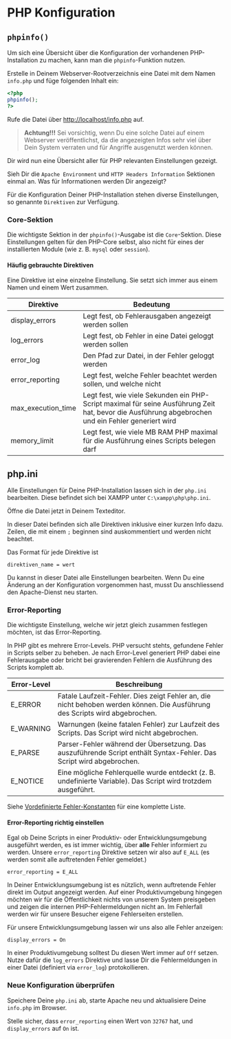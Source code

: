 # PHP Konfiguration

## `phpinfo()`

Um sich eine Übersicht über die Konfiguration der vorhandenen PHP-Installation zu machen, kann man die `phpinfo`-Funktion nutzen.

Erstelle in Deinem Webserver-Rootverzeichnis eine Datei mit dem Namen `info.php` und füge folgenden Inhalt ein:

```php
<?php
phpinfo();
?>
```

Rufe die Datei über [http://localhost/info.php](http://localhost/info.php) auf.

> **Achtung!!!** Sei vorsichtig, wenn Du eine solche Datei auf einem Webserver veröffentlichst, da die angezeigten Infos sehr viel über Dein System verraten und für Angriffe ausgenutzt werden können.

Dir wird nun eine Übersicht aller für PHP relevanten Einstellungen gezeigt. 

Sieh Dir die `Apache Environment` und `HTTP Headers Information` Sektionen einmal an. Was für Informationen werden Dir angezeigt?

Für die Konfiguration Deiner PHP-Installation stehen diverse Einstellungen, so genannte `Direktiven` zur Verfügung.

### Core-Sektion

Die wichtigste Sektion in der `phpinfo()`-Ausgabe ist die `Core`-Sektion. Diese Einstellungen gelten für den PHP-Core selbst, also nicht für eines der installierten Module (wie z. B. `mysql` oder `session`).

#### Häufig gebrauchte Direktiven

Eine Direktive ist eine einzelne Einstellung. Sie setzt sich immer aus einem Namen und einem Wert zusammen.

|     Direktive      |                                                                     Bedeutung                                                                      |
|--------------------|----------------------------------------------------------------------------------------------------------------------------------------------------|
| display_errors     | Legt fest, ob Fehlerausgaben angezeigt werden sollen                                                                                               |
| log_errors         | Legt fest, ob Fehler in eine Datei geloggt werden sollen                                                                                          |
| error_log          | Den Pfad zur Datei, in der Fehler geloggt werden                                                                                                  |
| error_reporting    | Legt fest, welche Fehler beachtet werden sollen, und welche nicht                                                                                                                                                   |
| max_execution_time | Legt fest, wie viele Sekunden ein PHP-Script maximal für seine Ausführung Zeit hat, bevor die Ausführung abgebrochen und ein Fehler generiert wird |
| memory_limit       | Legt fest, wie viele MB RAM PHP maximal für die Ausführung eines Scripts belegen darf                                                              |

## php.ini

Alle Einstellungen für Deine PHP-Installation lassen sich in der `php.ini` bearbeiten. 
Diese befindet sich bei XAMPP unter `C:\xampp\php\php.ini`. 

Öffne die Datei jetzt in Deinem Texteditor.

In dieser Datei befinden sich alle Direktiven inklusive einer kurzen Info dazu.
Zeilen, die mit einem `;` beginnen sind auskommentiert und werden nicht beachtet.

Das Format für jede Direktive ist 

```
direktiven_name = wert
```

Du kannst in dieser Datei alle Einstellungen bearbeiten. Wenn Du eine Änderung an der Konfiguration vorgenommen hast, musst Du anschliessend den Apache-Dienst neu starten.

### Error-Reporting

Die wichtigste Einstellung, welche wir jetzt gleich zusammen festlegen möchten, ist das Error-Reporting.

In PHP gibt es mehrere Error-Levels. PHP versucht stehts, gefundene Fehler in Scripts selber zu beheben. Je nach Error-Level generiert PHP dabei eine Fehlerausgabe oder bricht bei gravierenden Fehlern die Ausführung des Scripts komplett ab.

| Error-Level |                                                         Beschreibung                                                        |
|-------------|-----------------------------------------------------------------------------------------------------------------------------|
| E_ERROR     | Fatale Laufzeit-Fehler. Dies zeigt Fehler an, die nicht behoben werden können. Die Ausführung des Scripts wird abgebrochen. |
| E_WARNING   | Warnungen (keine fatalen Fehler) zur Laufzeit des Scripts. Das Script wird nicht abgebrochen.                               |
| E_PARSE     | Parser-Fehler während der Übersetzung. Das auszuführende Script enthält Syntax-Fehler. Das Script wird abgebrochen.         |
| E_NOTICE    | Eine mögliche Fehlerquelle wurde entdeckt (z. B. undefinierte Variable). Das Script wird trotzdem ausgeführt.               |

Siehe [Vordefinierte Fehler-Konstanten](https://secure.php.net/manual/de/errorfunc.constants.php) für eine komplette Liste.

#### Error-Reporting richtig einstellen

Egal ob Deine Scripts in einer Produktiv- oder Entwicklungsumgebung ausgeführt werden, es ist immer wichtig, über **alle** Fehler informiert zu werden. Unsere `error_reporting` Direktive setzen wir also auf `E_ALL` (es werden somit alle auftretenden Fehler gemeldet.)

```
error_reporting = E_ALL
```

In Deiner Entwicklungsumgebung ist es nützlich, wenn auftretende Fehler direkt im Output angezeigt werden. Auf einer Produktivumgebung hingegen möchten wir für die Öffentlichkeit nichts von unserem System preisgeben und zeigen die internen PHP-Fehlermeldungen nicht an. Im Fehlerfall werden wir für unsere Besucher eigene Fehlerseiten erstellen.

Für unsere Entwicklungsumgebung lassen wir uns also alle Fehler anzeigen:

```
display_errors = On
```

In einer Produktivumgebung solltest Du diesen Wert immer auf `Off` setzen. Nutze dafür die `log_errors` Direktive und lasse Dir die Fehlermeldungen in einer Datei (definiert via `error_log`) protokollieren.

### Neue Konfiguration überprüfen

Speichere Deine `php.ini` ab, starte Apache neu und aktualisiere Deine `info.php` im Browser.

Stelle sicher, dass `error_reporting` einen Wert von `32767` hat, und `display_errors` auf `On` ist.
